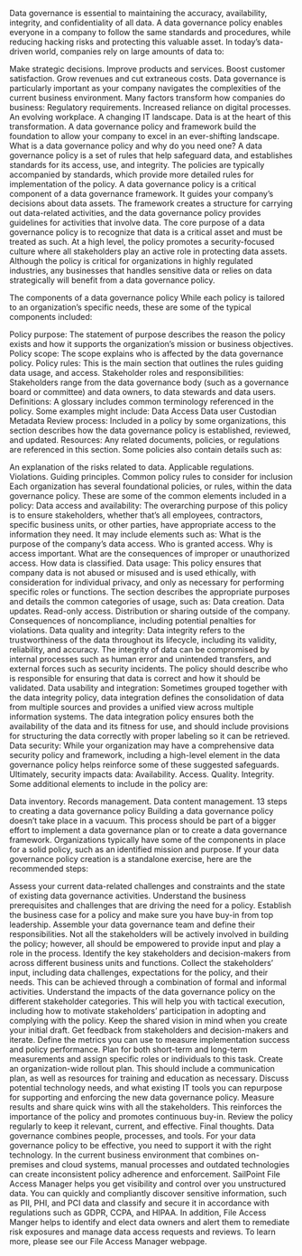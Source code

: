 Data governance is essential to maintaining the accuracy, availability, integrity, and confidentiality of all data. A data governance policy enables everyone in a company to follow the same standards and procedures, while reducing hacking risks and protecting this valuable asset.
In today’s data-driven world, companies rely on large amounts of data to:

Make strategic decisions.
Improve products and services.
Boost customer satisfaction.
Grow revenues and cut extraneous costs.
Data governance is particularly important as your company navigates the complexities of the current business environment. Many factors transform how companies do business:
Regulatory requirements.
Increased reliance on digital processes.
An evolving workplace.
A changing IT landscape.
Data is at the heart of this transformation. A data governance policy and framework build the foundation to allow your company to excel in an ever-shifting landscape.
What is a data governance policy and why do you need one?
A data governance policy is a set of rules that help safeguard data, and establishes standards for its access, use, and integrity. The policies are typically accompanied by standards, which provide more detailed rules for implementation of the policy.
A data governance policy is a critical component of a data governance framework. It guides your company’s decisions about data assets. The framework creates a structure for carrying out data-related activities, and the data governance policy provides guidelines for activities that involve data.
The core purpose of a data governance policy is to recognize that data is a critical asset and must be treated as such. At a high level, the policy promotes a security-focused culture where all stakeholders play an active role in protecting data assets. Although the policy is critical for organizations in highly regulated industries, any businesses that handles sensitive data or relies on data strategically will benefit from a data governance policy. 

The components of a data governance policy
While each policy is tailored to an organization’s specific needs, these are some of the typical components included:

Policy purpose: The statement of purpose describes the reason the policy exists and how it supports the organization’s mission or business objectives.
Policy scope: The scope explains who is affected by the data governance policy.
Policy rules: This is the main section that outlines the rules guiding data usage, and access.
Stakeholder roles and responsibilities: Stakeholders range from the data governance body (such as a governance board or committee) and data owners, to data stewards and data users.
Definitions: A glossary includes common terminology referenced in the policy. Some examples might include:
Data
Access
Data user
Custodian
Metadata
Review process: Included in a policy by some organizations, this section describes how the data governance policy is established, reviewed, and updated.
Resources: Any related documents, policies, or regulations are referenced in this section.
Some policies also contain details such as:

An explanation of the risks related to data.
Applicable regulations.
Violations.
Guiding principles.
Common policy rules to consider for inclusion
Each organization has several foundational policies, or rules, within the data governance policy. These are some of the common elements included in a policy:
Data access and availability: The overarching purpose of this policy is to ensure stakeholders, whether that’s all employees, contractors, specific business units, or other parties, have appropriate access to the information they need. It may include elements such as:
What is the purpose of the company’s data access.
Who is granted access.
Why is access important.
What are the consequences of improper or unauthorized access.
How data is classified.
Data usage: This policy ensures that company data is not abused or misused and is used ethically, with consideration for individual privacy, and only as necessary for performing specific roles or functions. The section describes the appropriate purposes and details the common categories of usage, such as:
Data creation.
Data updates.
Read-only access.
Distribution or sharing outside of the company.
Consequences of noncompliance, including potential penalties for violations.
Data quality and integrity: Data integrity refers to the trustworthiness of the data throughout its lifecycle, including its validity, reliability, and accuracy. The integrity of data can be compromised by internal processes such as human error and unintended transfers, and external forces such as security incidents. The policy should describe who is responsible for ensuring that data is correct and how it should be validated.
Data usability and integration: Sometimes grouped together with the data integrity policy, data integration defines the consolidation of data from multiple sources and provides a unified view across multiple information systems. The data integration policy ensures both the availability of the data and its fitness for use, and should include provisions for structuring the data correctly with proper labeling so it can be retrieved.
Data security: While your organization may have a comprehensive data security policy and framework, including a high-level element in the data governance policy helps reinforce some of these suggested safeguards. Ultimately, security impacts data:
Availability.
Access.
Quality.
Integrity.
Some additional elements to include in the policy are:

Data inventory.
Records management.
Data content management.
13 steps to creating a data governance policy
Building a data governance policy doesn’t take place in a vacuum. This process should be part of a bigger effort to implement a data governance plan or to create a data governance framework. Organizations typically have some of the components in place for a solid policy, such as an identified mission and purpose.
If your data governance policy creation is a standalone exercise, here are the recommended steps:

Assess your current data-related challenges and constraints and the state of existing data governance activities. 
Understand the business prerequisites and challenges that are driving the need for a policy.
Establish the business case for a policy and make sure you have buy-in from top leadership.
Assemble your data governance team and define their responsibilities. Not all the stakeholders will be actively involved in building the policy; however, all should be empowered to provide input and play a role in the process.
Identify the key stakeholders and decision-makers from across different business units and functions.
Collect the stakeholders’ input, including data challenges, expectations for the policy, and their needs. This can be achieved through a combination of formal and informal activities.
Understand the impacts of the data governance policy on the different stakeholder categories. This will help you with tactical execution, including how to motivate stakeholders’ participation in adopting and complying with the policy.
Keep the shared vision in mind when you create your initial draft. Get feedback from stakeholders and decision-makers and iterate.
Define the metrics you can use to measure implementation success and policy performance. Plan for both short-term and long-term measurements and assign specific roles or individuals to this task.
Create an organization-wide rollout plan. This should include a communication plan, as well as resources for training and education as necessary.
Discuss potential technology needs, and what existing IT tools you can repurpose for supporting and enforcing the new data governance policy.
Measure results and share quick wins with all the stakeholders. This reinforces the importance of the policy and promotes continuous buy-in.
Review the policy regularly to keep it relevant, current, and effective.
Final thoughts.
Data governance combines people, processes, and tools. For your data governance policy to be effective, you need to support it with the right technology. In the current business environment that combines on-premises and cloud systems, manual processes and outdated technologies can create inconsistent policy adherence and enforcement.
SailPoint File Access Manager helps you get visibility and control over you unstructured data. You can quickly and compliantly discover sensitive information, such as PII, PHI, and PCI data and classify and secure it in accordance with regulations such as GDPR, CCPA, and HIPAA. In addition, File Access Manger helps to identify and elect data owners and alert them to remediate risk exposures and manage data access requests and reviews.
To learn more, please see our File Access Manager webpage.
